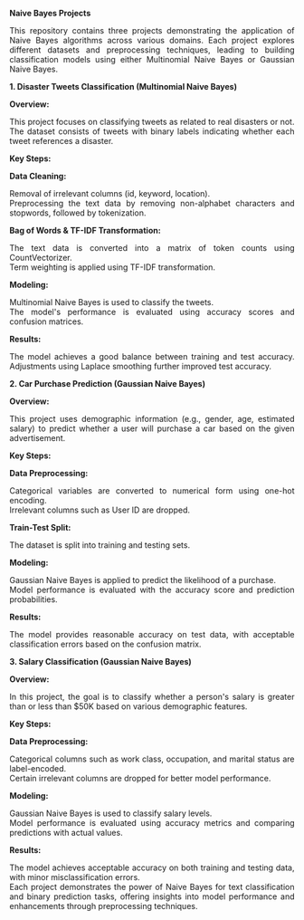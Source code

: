 **<div align = "justify">Naive Bayes Projects</div>**
<div align = "justify">This repository contains three projects demonstrating the application of Naive Bayes algorithms across various domains. Each project explores different datasets and preprocessing techniques, leading to building classification models using either Multinomial Naive Bayes or Gaussian Naive Bayes. </div>

**<div align = "justify">1. Disaster Tweets Classification (Multinomial Naive Bayes)</div>**

**<div align = "justify">Overview: </div>**
<div align = "justify">This project focuses on classifying tweets as related to real disasters or not. The dataset consists of tweets with binary labels indicating whether each tweet references a disaster.</div>

**<div align = "justify">Key Steps:</div>**

**<div align = "justify">Data Cleaning: </div>**
<div align = "justify">Removal of irrelevant columns (id, keyword, location). </div>
<div align = "justify">Preprocessing the text data by removing non-alphabet characters and stopwords, followed by tokenization.</div>

**<div align = "justify">Bag of Words & TF-IDF Transformation:</div>**
<div align = "justify">The text data is converted into a matrix of token counts using CountVectorizer. </div>
<div align = "justify">Term weighting is applied using TF-IDF transformation. </div>

**<div align = "justify">Modeling:</div>**
<div align = "justify">Multinomial Naive Bayes is used to classify the tweets. </div>
<div align = "justify">The model's performance is evaluated using accuracy scores and confusion matrices. </div>

**<div align = "justify">Results:</div>**
<div align = "justify">The model achieves a good balance between training and test accuracy. Adjustments using Laplace smoothing further improved test accuracy. </div>

**<div align = "justify">2. Car Purchase Prediction (Gaussian Naive Bayes) </div>**

**<div align = "justify">Overview:</div>**
<div align = "justify">This project uses demographic information (e.g., gender, age, estimated salary) to predict whether a user will purchase a car based on the given advertisement.</div>

**<div align = "justify">Key Steps:</div>**

**<div align = "justify">Data Preprocessing:</div>**
<div align = "justify">Categorical variables are converted to numerical form using one-hot encoding. </div>
<div align = "justify">Irrelevant columns such as User ID are dropped. </div>

**<div align = "justify">Train-Test Split:</div>**
<div align = "justify">The dataset is split into training and testing sets. </div>

**<div align = "justify">Modeling:</div>**
<div align = "justify">Gaussian Naive Bayes is applied to predict the likelihood of a purchase. </div>
<div align = "justify">Model performance is evaluated with the accuracy score and prediction probabilities. </div>

**<div align = "justify">Results: </div>**
<div align = "justify">The model provides reasonable accuracy on test data, with acceptable classification errors based on the confusion matrix. </div>


**<div align = "justify">3. Salary Classification (Gaussian Naive Bayes) </div>**

**<div align = "justify">Overview:</div>**
<div align = "justify">In this project, the goal is to classify whether a person's salary is greater than or less than $50K based on various demographic features. </div>

**<div align = "justify">Key Steps:</div>**

**<div align = "justify">Data Preprocessing:</div>**
<div align = "justify">Categorical columns such as work class, occupation, and marital status are label-encoded. </div>
<div align = "justify">Certain irrelevant columns are dropped for better model performance. </div>

**<div align = "justify">Modeling:</div>**
<div align = "justify">Gaussian Naive Bayes is used to classify salary levels. </div>
<div align = "justify">Model performance is evaluated using accuracy metrics and comparing predictions with actual values. </div>

**<div align = "justify">Results:</div>**
<div align = "justify">The model achieves acceptable accuracy on both training and testing data, with minor misclassification errors.

<div align = "justify">Each project demonstrates the power of Naive Bayes for text classification and binary prediction tasks, offering insights into model performance and enhancements through preprocessing techniques. </div>
